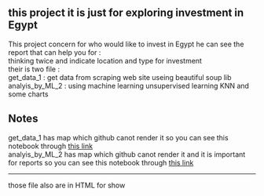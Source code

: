 ## this project it is just for exploring investment in Egypt
This project concern for who would like to invest in Egypt he can see the report that can help you for : <br>
thinking twice and indicate  location  and type for investment <br>
their is two file :<br>
get_data_1 : get data from scraping web site useing beautiful soup lib <br>
analyis_by_ML_2 : using machine learning unsupervised learning KNN and some charts <br>
## Notes
get_data_1 has map which github canot render it so you can see this notebook through <a href="https://nbviewer.org/github/abdelrahmanAh/Applied-Data-Science/blob/main/Project1%20investment%20report/get_data_1.ipynb">this link</a> <br>
analyis_by_ML_2 has map which github canot render it and it is important for reports so you can see this notebook through <a href="https://nbviewer.org/github/abdelrahmanAh/Applied-Data-Science/blob/main/Project1%20investment%20report/analyis_by_ML_2.ipynb">this link</a> <br>
<hr>
those file also are in HTML for show
